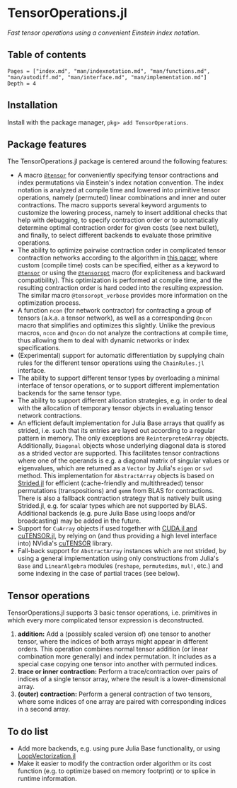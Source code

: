 # TensorOperations.jl

*Fast tensor operations using a convenient Einstein index notation.*

## Table of contents

```@contents
Pages = ["index.md", "man/indexnotation.md", "man/functions.md", "man/autodiff.md", "man/interface.md", "man/implementation.md"]
Depth = 4
```

## Installation

Install with the package manager, `pkg> add TensorOperations`.

## Package features

The TensorOperations.jl package is centered around the following features:

  - A macro [`@tensor`](@ref) for conveniently specifying tensor contractions and index
    permutations via Einstein's index notation convention. The index notation is analyzed at
    compile time and lowered into primitive tensor operations, namely (permuted) linear
    combinations and inner and outer contractions. The macro supports several keyword
    arguments to customize the lowering process, namely to insert additional checks that
    help with debugging, to specify contraction order or to automatically determine optimal
    contraction order for given costs (see next bullet), and finally, to select different
    backends to evaluate those primitive operations.
  - The ability to optimize pairwise contraction order in complicated tensor contraction
    networks according to the algorithm in [this
    paper](https://doi.org/10.1103/PhysRevE.90.033315), where custom (compile time) costs
    can be specified, either as a keyword to [`@tensor`](@ref) or using the
    [`@tensoropt`](@ref) macro (for expliciteness and backward compatibility). This
    optimization is performed at compile time, and the resulting contraction order is hard
    coded into the resulting expression. The similar macro `@tensoropt_verbose` provides
    more information on the optimization process.
  - A function `ncon` (for network contractor) for contracting a group of tensors (a.k.a. a
    tensor network), as well as a corresponding `@ncon` macro that simplifies and optimizes
    this slightly. Unlike the previous macros, `ncon` and `@ncon` do not analyze the
    contractions at compile time, thus allowing them to deal with dynamic networks or index
    specifications.
  - (Experimental) support for automatic differentiation by supplying chain rules for the
    different tensor operations using the `ChainRules.jl` interface.
  - The ability to support different tensor types by overloading a minimal interface of
    tensor operations, or to support different implementation backends for the same tensor
    type.
  - The ability to support different allocation strategies, e.g. in order to deal with the
    allocation of temporary tensor objects in evaluating tensor network contractions.
  - An efficient default implementation for Julia Base arrays that qualify as strided, i.e.
    such that its entries are layed out according to a regular pattern in memory. The only
    exceptions are `ReinterpretedArray` objects. Additionally, `Diagonal` objects whose
    underlying diagonal data is stored as a strided vector are supported. This facilitates
    tensor contractions where one of the operands is e.g. a diagonal matrix of singular
    values or eigenvalues, which are returned as a `Vector` by Julia's `eigen` or `svd`
    method. This implementation for `AbstractArray` objects is based on
    [Strided.jl](https://github.com/Jutho/Strided.jl) for efficient (cache-friendly and
    multithreaded) tensor permutations (transpositions) and `gemm` from BLAS for
    contractions. There is also a fallback contraction strategy that is natively built using
    Strided.jl, e.g. for scalar types which are not supported by BLAS. Additional backends
    (e.g. pure Julia Base using loops and/or broadcasting) may be added in the future.
  - Support for `CuArray` objects if used together with
    [CUDA.jl and cuTENSOR.jl](https://github.com/JuliaGPU/CUDA.jl), by relying on (and thus
    providing a high level interface into) NVidia's
    [cuTENSOR](https://developer.nvidia.com/cutensor) library.
  - Fall-back support for `AbstractArray` instances which are not strided, by using a
    general implementation using only constructions from Julia's `Base` and `LinearAlgebra`
    modules (`reshape`, `permutedims`, `mul!`, etc.) and some indexing in the case of
    partial traces (see below).

## Tensor operations

TensorOperations.jl supports 3 basic tensor operations, i.e. primitives in which every more
complicated tensor expression is deconstructed.

 1. **addition:** Add a (possibly scaled version of) one tensor to another tensor, where the
    indices of both arrays might appear in different orders. This operation combines normal
    tensor addition (or linear combination more generally) and index permutation. It
    includes as a special case copying one tensor into another with permuted indices.
 2. **trace or inner contraction:** Perform a trace/contraction over pairs of indices of a
    single tensor array, where the result is a lower-dimensional array.
 3. **(outer) contraction:** Perform a general contraction of two tensors, where some
    indices of one array are paired with corresponding indices in a second array.

## To do list

  - Add more backends, e.g. using pure Julia Base functionality, or using
    [LoopVectorization.jl](https://github.com/JuliaSIMD/LoopVectorization.jl)
  - Make it easier to modify the contraction order algorithm or its cost function (e.g. to
    optimize based on memory footprint) or to splice in runtime information.
